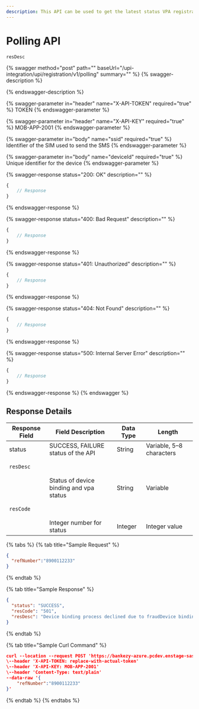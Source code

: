 ```yaml
---
description: This API can be used to get the latest status VPA registration.
---
```


# Polling API

```
resDesc
```

{% swagger method="post" path="" baseUrl="/upi-integration/upi/registration/v1/polling" summary="" %}
{% swagger-description %}

{% endswagger-description %}

{% swagger-parameter in="header" name="X-API-TOKEN" required="true" %}
TOKEN
{% endswagger-parameter %}

{% swagger-parameter in="header" name="X-API-KEY" required="true" %}
MOB-APP-2001
{% endswagger-parameter %}

{% swagger-parameter in="body" name="ssid" required="true" %}
Identifier of the SIM used to send the SMS
{% endswagger-parameter %}

{% swagger-parameter in="body" name="deviceId" required="true" %}
Unique identifier for the device
{% endswagger-parameter %}

{% swagger-response status="200: OK" description="" %}
```javascript
{
    // Response
}
```
{% endswagger-response %}

{% swagger-response status="400: Bad Request" description="" %}
```javascript
{
    // Response
}
```
{% endswagger-response %}

{% swagger-response status="401: Unauthorized" description="" %}
```javascript
{
    // Response
}
```
{% endswagger-response %}

{% swagger-response status="404: Not Found" description="" %}
```javascript
{
    // Response
}
```
{% endswagger-response %}

{% swagger-response status="500: Internal Server Error" description="" %}
```javascript
{
    // Response
}
```
{% endswagger-response %}
{% endswagger %}

## Response Details

| Response Field                   | Field Description                       | Data Type | Length                   |
| -------------------------------- | --------------------------------------- | --------- | ------------------------ |
| status                           | SUCCESS, FAILURE status of the API      | String    | Variable, 5–8 characters |
| <pre><code>resDesc
</code></pre> | Status of device binding and vpa status | String    | Variable                 |
| <pre><code>resCode
</code></pre> | Integer number for status               | Integer   | Integer value            |

{% tabs %}
{% tab title="Sample Request" %}
```json
{
  "refNumber":"8900112233"
}
```
{% endtab %}

{% tab title="Sample Response" %}
```json
{
  "status": "SUCCESS",
  "resCode": "501",
  "resDesc": "Device binding process declined due to fraudDevice binding process declined due to fraud"
} 
```
{% endtab %}

{% tab title="Sample Curl Command" %}
```json
curl --location --request POST 'https://bankezy-azure.pcdev.enstage-sas.com/upi-integration/upi/registration/v1/link/vpa' \
\--header 'X-API-TOKEN: replace-with-actual-token'
\--header 'X-API-KEY: MOB-APP-2001'
\--header 'Content-Type: text/plain'
--data-raw '{
    "refNumber":"8900112233"
}'
```
{% endtab %}
{% endtabs %}
